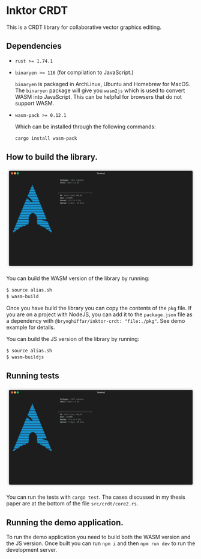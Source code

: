 # Inktor CRDT

This is a CRDT library for collaborative vector graphics editing.

## Dependencies
* `rust >= 1.74.1`
* `binaryen >= 116` (for compilation to JavaScript.)
    
    `binaryen` is packaged in ArchLinux, Ubuntu and Homebrew for MacOS.
    The `binaryen` package will give you `wasm2js` which is used to convert WASM into JavaScript. This can be helpful for browsers that do not support WASM.
* `wasm-pack >= 0.12.1`

    Which can be installed through the following commands:
    ```sh
    cargo install wasm-pack
    ```

## How to build the library.

![](./build-steps.gif)

You can build the WASM version of the library by running:

```sh
$ source alias.sh
$ wasm-build
```
Once you have build the library you can copy the contents of the `pkg` file. If you are on a project with NodeJS, you can add it to the `package.json` file as a dependency with `@brynghiffar/inktor-crdt: "file:./pkg"`. See demo example for details.

You can build the JS version of the library by running:
```sh
$ source alias.sh
$ wasm-buildjs
```

## Running tests

![](./test-steps.gif)

You can run the tests with `cargo test`. The cases discussed in my thesis paper are at the bottom of the file `src/crdt/core2.rs`.

## Running the demo application.

To run the demo application you need to build both the WASM version and the JS version. Once built you can run `npm i` and then `npm run dev` to run the development server.